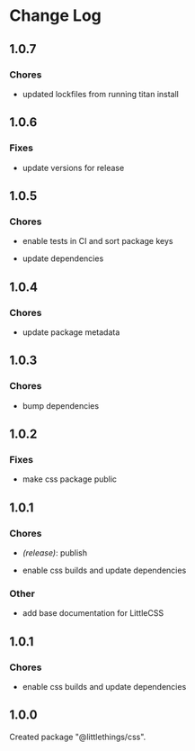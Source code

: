 # Change Log

## 1.0.7

### Chores

- updated lockfiles from running titan install

## 1.0.6

### Fixes

-   update versions for release

## 1.0.5

### Chores

-   enable tests in CI and sort package keys

-   update dependencies

## 1.0.4

### Chores

-   update package metadata

## 1.0.3

### Chores

-   bump dependencies

## 1.0.2

### Fixes

-   make css package public

## 1.0.1

### Chores

-   _(release)_: publish

-   enable css builds and update dependencies

### Other

-   add base documentation for LittleCSS

## 1.0.1

### Chores

-   enable css builds and update dependencies

## 1.0.0

Created package "@littlethings/css".
